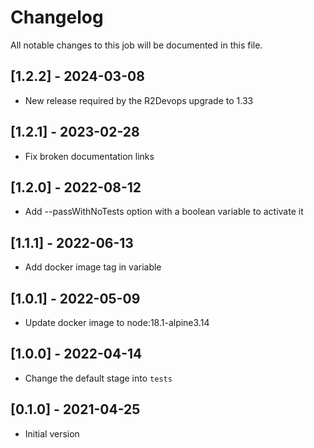 # Changelog
All notable changes to this job will be documented in this file.

## [1.2.2] - 2024-03-08
* New release required by the R2Devops upgrade to 1.33

## [1.2.1] - 2023-02-28
* Fix broken documentation links

## [1.2.0] - 2022-08-12
* Add --passWithNoTests option with a boolean variable to activate it

## [1.1.1] - 2022-06-13
* Add docker image tag in variable 

## [1.0.1] - 2022-05-09
* Update docker image to node:18.1-alpine3.14

## [1.0.0] - 2022-04-14
* Change the default stage into `tests`

## [0.1.0] - 2021-04-25
* Initial version

